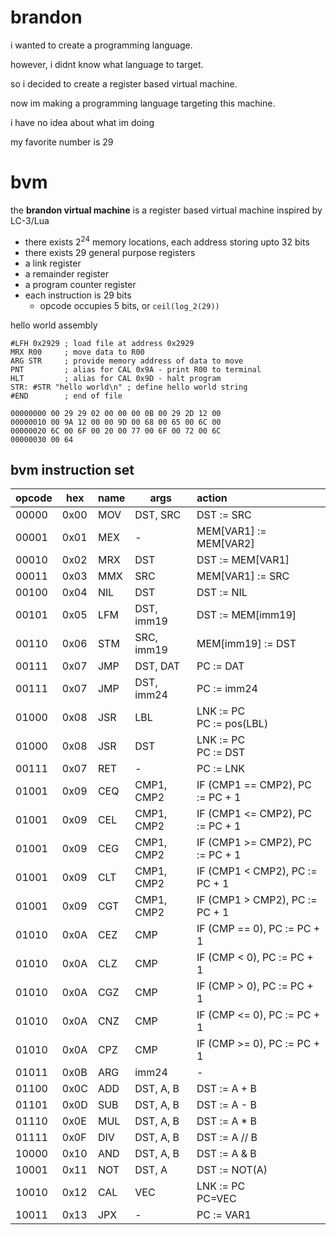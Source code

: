 # brandon
i wanted to create a programming language.

however, i didnt know what language to target.

so i decided to create a register based virtual machine.

now im making a programming language targeting this machine.

i have no idea about what im doing

my favorite number is 29

# bvm
the **brandon virtual machine** is a register based virtual machine inspired by LC-3/Lua
- there exists 2<sup>24</sup> memory locations, each address storing upto 32 bits
- there exists 29 general purpose registers
- a link register
- a remainder register
- a program counter register
- each instruction is 29 bits
    - opcode occupies 5 bits, or `ceil(log_2(29))`

hello world assembly
```
#LFH 0x2929 ; load file at address 0x2929
MRX R00     ; move data to R00
ARG STR     ; provide memory address of data to move
PNT         ; alias for CAL 0x9A - print R00 to terminal
HLT         ; alias for CAL 0x9D - halt program
STR: #STR "hello world\n" ; define hello world string
#END        ; end of file
```
```
00000000 00 29 29 02 00 00 00 0B 00 29 2D 12 00
00000010 00 9A 12 00 00 9D 00 68 00 65 00 6C 00
00000020 6C 00 6F 00 20 00 77 00 6F 00 72 00 6C
00000030 00 64
```
## bvm instruction set
| opcode | hex | name | args | action |
| - | - | :--  | - | :-- |
| 00000 | 0x00 | MOV | DST, SRC | DST := SRC |
| 00001 | 0x01 | MEX | - | MEM[VAR1] := MEM[VAR2] |
| 00010 | 0x02 | MRX | DST | DST := MEM[VAR1] |
| 00011 | 0x03 | MMX | SRC | MEM[VAR1] := SRC
| 00100 | 0x04 | NIL | DST | DST := NIL |
| 00101 | 0x05 | LFM | DST, imm19 | DST := MEM[imm19] |
| 00110 | 0x06 | STM | SRC, imm19 | MEM[imm19] := DST |
| 00111 | 0x07 | JMP | DST, DAT | PC := DAT |
| 00111 | 0x07 | JMP | DST, imm24 | PC := imm24 |
| 01000 | 0x08 | JSR | LBL | LNK := PC<br>PC := pos(LBL) |
| 01000 | 0x08 | JSR | DST | LNK := PC<br>PC := DST |
| 00111 | 0x07 | RET | - | PC := LNK |
| 01001 | 0x09 | CEQ | CMP1, CMP2 | IF (CMP1 == CMP2), PC := PC + 1 |
| 01001 | 0x09 | CEL | CMP1, CMP2 | IF (CMP1 <= CMP2), PC := PC + 1 |
| 01001 | 0x09 | CEG | CMP1, CMP2 | IF (CMP1 >= CMP2), PC := PC + 1 |
| 01001 | 0x09 | CLT | CMP1, CMP2 | IF (CMP1 < CMP2), PC := PC + 1 |
| 01001 | 0x09 | CGT | CMP1, CMP2 | IF (CMP1 > CMP2), PC := PC + 1 |
| 01010 | 0x0A | CEZ | CMP | IF (CMP == 0), PC := PC + 1 |
| 01010 | 0x0A | CLZ | CMP | IF (CMP < 0), PC := PC + 1 |
| 01010 | 0x0A | CGZ | CMP | IF (CMP > 0), PC := PC + 1 |
| 01010 | 0x0A | CNZ | CMP | IF (CMP <= 0), PC := PC + 1 |
| 01010 | 0x0A | CPZ | CMP | IF (CMP >= 0), PC := PC + 1 |
| 01011 | 0x0B | ARG | imm24 | - |
| 01100 | 0x0C | ADD | DST, A, B | DST := A + B |
| 01101 | 0x0D | SUB | DST, A, B | DST := A - B |
| 01110 | 0x0E | MUL | DST, A, B | DST := A * B |
| 01111 | 0x0F | DIV | DST, A, B | DST := A // B |
| 10000 | 0x10 | AND | DST, A, B | DST := A & B |
| 10001 | 0x11 | NOT | DST, A | DST := NOT(A)
| 10010 | 0x12 | CAL | VEC | LNK := PC<br>PC=VEC |
| 10011 | 0x13 | JPX | - | PC := VAR1